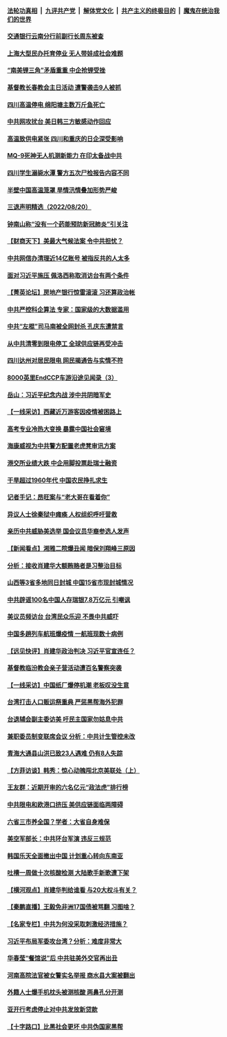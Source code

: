 ####  [法轮功真相](../../../../basic/blob/master/README.md?t=08211731) &nbsp;|&nbsp; [九评共产党](../../../../9ping.md/blob/master/README.md?t=08211731) &nbsp;|&nbsp; [解体党文化](../../../../jtdwh.md/blob/master/README.md?t=08211731)  &nbsp;|&nbsp; [共产主义的终极目的](../../../../gczydzjmd.md/blob/master/README.md?t=08211731) &nbsp;|&nbsp; [魔鬼在统治我们的世界](../../../../mgztzwmdsj.md/blob/master/README.md?t=08211731) 

#### [交通银行云南分行前副行长周东被查](../pages/nsc413/n13806993.md?t=08211731) 

#### [上海大型民办托育停业 无人带娃成社会难题](../pages/nsc413/n13806984.md?t=08211731) 

#### [“南美锂三角”矛盾重重 中企抢锂受挫](../pages/nsc413/n13806981.md?t=08211731) 

#### [基督教长春教会主日活动 遭警袭击9人被抓](../pages/nsc413/n13806935.md?t=08211731) 

#### [四川高温停电 绵阳塘主数万斤鱼死亡](../pages/nsc413/n13806934.md?t=08211731) 

#### [中共网攻扰台 美日韩三方敏感动作回应](../pages/nsc413/n13806968.md?t=08211731) 

#### [高温致供电紧张 四川和重庆的日企深受影响](../pages/nsc413/n13806946.md?t=08211731) 

#### [MQ-9死神无人机测新能力 在印太备战中共](../pages/nsc413/n13805652.md?t=08211731) 

#### [四川学生溺毙水潭 警方五次尸检报告内容不同](../pages/nsc413/n13806892.md?t=08211731) 


#### [半壁中国高温笼罩 旱情汛情叠加形势严峻](../pages/nsc413/n13806834.md?t=08211731) 

#### [三退声明精选（2022/08/20）](../pages/nsc413/n13806855.md?t=08211731) 

#### [钟南山称“没有一个药能预防新冠肺炎”引关注](../pages/nsc413/n13806811.md?t=08211731) 

#### [【财商天下】美最大气候法案 令中共担忧？](../pages/nsc413/n13806783.md?t=08211731) 

#### [中共网信办清理近14亿账号 被指反共的人太多](../pages/nsc413/n13806772.md?t=08211731) 

#### [面对习近平施压 佩洛西称取消访台有两个条件](../pages/nsc413/n13806776.md?t=08211731) 

#### [【菁英论坛】房地产银行惊雷滚滚 习还算政治帐](../pages/nsc413/n13806740.md?t=08211731) 

#### [中共严控科企算法 专家：国家级的大数据滥用](../pages/nsc413/n13806738.md?t=08211731) 

#### [中共“左棍”司马南被全网封杀 孔庆东遭禁言](../pages/nsc413/n13806736.md?t=08211731) 

#### [从中共清零到限电停工 全球供应链再受冲击](../pages/nsc413/n13806699.md?t=08211731) 

#### [四川达州对居民限电 网民揭通告与实情不符](../pages/nsc413/n13806539.md?t=08211731) 

#### [8000英里EndCCP车游沿途见闻录（3）](../pages/nsc413/n13805468.md?t=08211731) 

#### [岳山：习近平纪念内战 涉中共阴暗军史](../pages/nsc413/n13806669.md?t=08211731) 

#### [【一线采访】西藏近万游客因疫情被困路上](../pages/nsc413/n13806690.md?t=08211731) 

#### [高考专业冷热大变换 暴露中国社会窘境](../pages/nsc413/n13806661.md?t=08211731) 

#### [海康威视为中共警方配置老虎凳审讯方案](../pages/nsc413/n13798469.md?t=08211731) 

#### [港交所业绩大跌 中企用脚投票赴瑞士融资](../pages/nsc413/n13806657.md?t=08211731) 

#### [干旱超过1960年代 中国农民挣扎求生](../pages/nsc413/n13806668.md?t=08211731) 

#### [记者手记：昂旺案与“老大哥在看着你”](../pages/nsc413/n13806413.md?t=08211731) 

#### [异议人士徐秦狱中瘫痪 人权组织呼吁营救](../pages/nsc413/n13806665.md?t=08211731) 

#### [亲历中共威胁美选举 国会议员华裔参选人发声](../pages/nsc413/n13806422.md?t=08211731) 

#### [【新闻看点】湘雅二院爆丑闻 暗保刘翔峰三原因](../pages/nsc413/n13806299.md?t=08211731) 

#### [分析：接收肖建华大额贿赂者是习整治目标](../pages/nsc413/n13806379.md?t=08211731) 

#### [山西等3省多地同日封城 中国15省市现封城情况](../pages/nsc413/n13806512.md?t=08211731) 

#### [中共辟谣100名中国人存瑞银7.8万亿元 引嘲讽](../pages/nsc413/n13806591.md?t=08211731) 

#### [美议员频访台 台湾民众乐迎 不畏中共威吓](../pages/nsc413/n13806526.md?t=08211731) 

#### [中国多趟列车航班爆疫情 一航班现数十病例](../pages/nsc413/n13806534.md?t=08211731) 

#### [【远见快评】肖建华政治判决 习近平官宣连任？](../pages/nsc413/n13806304.md?t=08211731) 

#### [基督教临汾教会亲子营活动遭百名警察突袭](../pages/nsc413/n13806527.md?t=08211731) 

#### [【一线采访】中国纸厂爆停机潮 老板叹没生意](../pages/nsc413/n13806400.md?t=08211731) 

#### [台湾打击人口贩运祭重典 严惩黑帮海外犯罪](../pages/nsc413/n13806453.md?t=08211731) 

#### [台退辅会副主委访美 吁民主国家勿姑息中共](../pages/nsc413/n13806437.md?t=08211731) 

#### [兼职委员制变联席会议 分析：中共计生管控未改](../pages/nsc413/n13806395.md?t=08211731) 

#### [青海大通县山洪已致23人遇难 仍有8人失踪](../pages/nsc413/n13806353.md?t=08211731) 

#### [【方菲访谈】韩秀：惊心动魄闯北京美联处（上）](../pages/nsc413/n13806018.md?t=08211731) 

#### [王友群：近期开审的六名亿元“政法虎”排行榜](../pages/nsc413/n13806233.md?t=08211731) 

#### [中共限电和欧港口挤压 美供应链面临两障碍](../pages/nsc413/n13804883.md?t=08211731) 

#### [六省三市养全国？学者：大省自身难保](../pages/nsc413/n13806007.md?t=08211731) 

#### [美空军部长：中共环台军演 违反三规范](../pages/nsc413/n13806291.md?t=08211731) 

#### [韩国乐天全面撤出中国 计划重心转向东南亚](../pages/nsc413/n13806209.md?t=08211731) 

#### [吐槽一周做十次核酸检测 大陆歌手新歌遭下架](../pages/nsc413/n13806220.md?t=08211731) 

#### [【横河观点】肖建华判给谁看 与20大权斗有关？](../pages/nsc413/n13806293.md?t=08211731) 

#### [【秦鹏直播】王毅免非洲17国债被骂翻 习图啥？](../pages/nsc413/n13806277.md?t=08211731) 

#### [【名家专栏】中共为何没采取刺激经济措施？](../pages/nsc413/n13805293.md?t=08211731) 

#### [习近平布局军委攻台湾？分析：难度非常大](../pages/nsc413/n13806179.md?t=08211731) 

#### [华春莹“餐馆说”后 中共驻美外交官再出丑](../pages/nsc413/n13806258.md?t=08211731) 

#### [河南高院法官被女警实名举报 商水县大案被翻出](../pages/nsc413/n13806231.md?t=08211731) 

#### [外籍人士爆手机枕头被测核酸 两鼻孔分开测](../pages/nsc413/n13806218.md?t=08211731) 

#### [亚开行考虑停止对中共发放新贷款](../pages/nsc413/n13806217.md?t=08211731) 

#### [【十字路口】比黑社会更坏 中共伪国家黑帮](../pages/nsc413/n13806056.md?t=08211731) 


